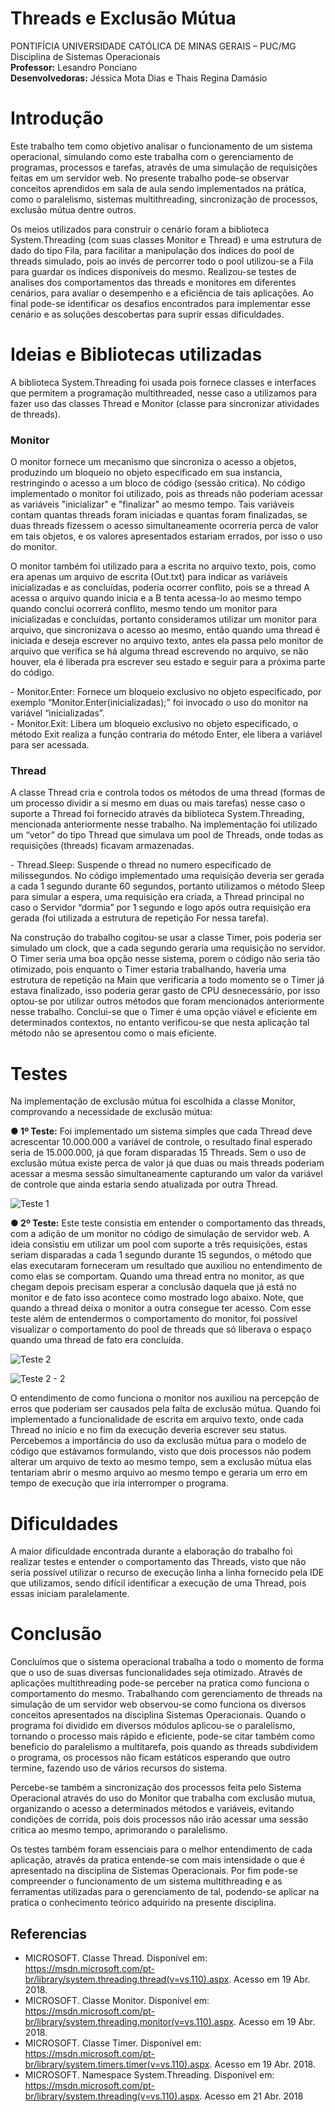 # Threads e Exclusão Mútua
PONTIFÍCIA UNIVERSIDADE CATÓLICA DE MINAS GERAIS – PUC/MG<br>
Disciplina de Sistemas Operacionais<br>
<b>Professor:</b> Lesandro Ponciano<br>
<b>Desenvolvedoras:</b> Jéssica Mota Dias e Thais Regina Damásio

# Introdução
<p>Este trabalho tem como objetivo analisar o funcionamento de um sistema operacional, simulando como este trabalha com o gerenciamento de programas, processos e tarefas, através de uma simulação de requisições feitas em um servidor web. No presente trabalho pode-se observar conceitos aprendidos em sala de aula sendo implementados na prática, como o paralelismo, sistemas multithreading, sincronização de processos, exclusão mútua dentre outros.</p>
<p>Os meios utilizados para construir o cenário foram a biblioteca System.Threading (com suas classes Monitor e Thread) e uma estrutura de dado do tipo Fila, para facilitar a manipulação dos índices do pool de threads simulado, pois ao invés de percorrer todo o pool utilizou-se a Fila para guardar os índices disponíveis do mesmo. Realizou-se testes de analises dos comportamentos das threads e monitores em diferentes cenários, para avaliar o desempenho e a eficiência de tais aplicações. Ao final pode-se identificar os desafios encontrados para implementar esse cenário e as soluções descobertas para suprir essas dificuldades.</p>

# Ideias e Bibliotecas utilizadas
<p>A biblioteca System.Threading foi usada pois fornece classes e interfaces que permitem a programação multithreaded, nesse caso a utilizamos para fazer uso das classes Thread e Monitor (classe para sincronizar atividades de threads).</p>

###  Monitor
<p>O  monitor fornece um mecanismo que sincroniza o acesso a objetos, produzindo um bloqueio no objeto especificado em sua instancia, restringindo o acesso a um bloco de código (sessão critica). No código implementado o monitor foi utilizado, pois as threads não poderiam acessar as variáveis "inicializar" e "finalizar" ao mesmo tempo. Tais variáveis contam quantas threads foram iniciadas e quantas foram finalizadas, se duas threads fizessem o acesso simultaneamente ocorreria perca de valor em tais objetos, e os valores apresentados estariam errados, por isso o uso do monitor.</p>
<p>O monitor também foi utilizado para a escrita no arquivo texto, pois, como era apenas um arquivo de escrita (Out.txt) para indicar as variáveis inicializadas e as concluídas, poderia ocorrer conflito, pois se a thread A acessa o arquivo quando inicia e a B tenta acessa-lo ao mesmo tempo quando conclui ocorrerá conflito, mesmo tendo um monitor para inicializadas e concluídas, portanto consideramos utilizar um monitor para arquivo, que sincronizava o acesso ao mesmo, então quando uma thread é iniciada e deseja escrever no arquivo texto, antes ela passa pelo monitor de arquivo que verifica se há alguma thread escrevendo no arquivo, se não houver, ela é liberada pra escrever seu estado e seguir para a próxima parte do código.</p>
<p> -	Monitor.Enter: Fornece um bloqueio exclusivo no objeto especificado, por exemplo “Monitor.Enter(inicializadas);”  foi invocado o uso do monitor na variável “inicializadas”.<br>
    -	Monitor.Exit: Libera um bloqueio exclusivo no objeto especificado, o método Exit realiza a função contraria do método Enter, ele libera a variável para ser acessada.</p>
    
### Thread
<p>A classe Thread cria e controla todos os métodos de uma thread (formas de um processo dividir a si mesmo em duas ou mais tarefas) nesse caso o suporte a Thread foi fornecido através da biblioteca System.Threading, mencionada anteriormente nesse trabalho.
Na implementação foi utilizado um “vetor” do tipo Thread que simulava um pool de Threads, onde todas as requisições (threads) ficavam armazenadas.</p>
<p>- Thread.Sleep: Suspende o thread no numero especificado de milissegundos. No código implementado uma requisição deveria ser gerada a cada 1 segundo durante 60 segundos, portanto utilizamos o método Sleep para simular a espera, uma requisição era criada, a Thread principal no caso o Servidor “dormia” por 1 segundo e logo após outra requisição era gerada (foi utilizada a estrutura de repetição For nessa tarefa).</p>
<p>Na construção do trabalho cogitou-se usar a classe Timer, pois poderia ser simulado um clock, que a cada segundo geraria uma requisição no servidor. O Timer seria uma boa opção nesse sistema, porem o código não seria tão otimizado, pois enquanto o Timer estaria trabalhando, haveria uma estrutura de repetição na Main que verificaria a todo momento se o Timer já estava finalizado, isso poderia gerar gasto de CPU desnecessário, por isso optou-se por utilizar outros métodos que foram mencionados anteriormente nesse trabalho. Conclui-se que o Timer é uma opção viável e eficiente em determinados contextos, no entanto verificou-se que nesta aplicação tal método não se apresentou como o mais eficiente.</p>

# Testes
<p> Na implementação de exclusão mútua foi escolhida a classe Monitor, comprovando a necessidade de exclusão mútua: </p>
<p><b>●	1º Teste:</b> Foi implementado um sistema simples que cada Thread deve acrescentar 10.000.000 a variável de controle, o resultado final esperado seria de 15.000.000, já que foram disparadas 15 Threads. Sem o uso de exclusão mútua existe perca de valor já que duas ou mais threads poderiam acessar a mesma sessão simultaneamente capturando um valor da variável de controle que ainda estaria sendo atualizada por outra Thread. </p>

![Teste 1](https://uploaddeimagens.com.br/images/001/396/749/full/teste_1.png?1525115621)

<p><b>●	2º Teste:</b> Este teste consistia em entender o comportamento das threads, com a adição de um monitor no código de simulação de servidor web. A ideia consistiu em utilizar um pool com suporte a três requisições, estas seriam disparadas a cada 1 segundo durante 15 segundos, o método que elas executaram forneceram um resultado que auxiliou no entendimento de como elas se comportam. Quando uma thread entra no monitor, as que chegam depois precisam esperar a conclusão daquela que já está no monitor e de fato isso acontece como mostrado logo abaixo. Note, que quando a thread deixa o monitor a outra consegue ter acesso. Com esse teste além de entendermos o comportamento do monitor, foi possível visualizar o comportamento do pool de threads que só liberava o espaço quando uma thread de fato era concluída. </p>

![Teste 2](https://uploaddeimagens.com.br/images/001/396/761/full/teste_2_%281%29.png?1525115849)

![Teste 2 - 2](https://uploaddeimagens.com.br/images/001/396/763/full/teste_2_%282%29.png?1525115959)

<p>O entendimento de como funciona o monitor nos auxiliou na percepção de erros que poderiam ser causados pela falta de exclusão mútua. Quando foi implementado a funcionalidade de escrita em arquivo texto, onde cada Thread no início e no fim da execução deveria escrever seu status. Percebemos a importância do uso da exclusão mútua para o modelo de código que estávamos formulando, visto que dois processos não podem alterar um arquivo de texto ao mesmo tempo, sem a exclusão mútua elas tentariam abrir o mesmo arquivo ao mesmo tempo e geraria um erro em tempo de execução que iria interromper o programa.</p>

# Dificuldades
<p>A maior dificuldade encontrada durante a elaboração do trabalho foi realizar testes e entender o comportamento das Threads, visto que não seria possível utilizar o recurso de execução linha a linha fornecido pela IDE que utilizamos, sendo difícil identificar a execução de uma Thread, pois essas iniciam paralelamente.</p>

# Conclusão
<p>Concluímos que o sistema operacional trabalha a todo o momento de forma que o uso de suas diversas funcionalidades seja otimizado. Através de aplicações multithreading pode-se perceber na pratica como funciona o comportamento do mesmo. Trabalhando com gerenciamento de threads na simulação de um servidor web observou-se como funciona os diversos conceitos apresentados na disciplina Sistemas Operacionais. Quando o programa foi dividido em diversos módulos aplicou-se o paralelismo, tornando o processo mais rápido e eficiente, pode-se citar também como beneficio do paralelismo a multitarefa, pois quando as threads subdividem o programa, os processos não ficam estáticos esperando que outro termine, fazendo uso de vários recursos do sistema. </p>
<p>Percebe-se também a sincronização dos processos feita pelo Sistema Operacional através do uso do Monitor que trabalha com exclusão mutua, organizando o acesso a determinados métodos e variáveis, evitando condições de corrida, pois dois processos não irão acessar uma sessão critica ao mesmo tempo, aprimorando o paralelismo.</p>
<p>Os testes também foram essenciais para o melhor entendimento de cada aplicação, através da pratica entende-se com mais intensidade o que é apresentado na disciplina de Sistemas Operacionais. Por fim pode-se compreender o funcionamento de um sistema multithreading e as ferramentas utilizadas para o gerenciamento de tal, podendo-se aplicar na pratica o conhecimento teórico adquirido na presente disciplina.</p>


## Referencias
- MICROSOFT. Classe Thread. Disponível em: 
<https://msdn.microsoft.com/pt-br/library/system.threading.thread(v=vs.110).aspx>. Acesso em 19 Abr. 2018.
- MICROSOFT. Classe Monitor. Disponível em: 
<https://msdn.microsoft.com/pt-br/library/system.threading.monitor(v=vs.110).aspx>. Acesso em 19 Abr. 2018.
- MICROSOFT. Classe Timer. Disponível em: 
<https://msdn.microsoft.com/pt-br/library/system.timers.timer(v=vs.110).aspx>. Acesso em 19 Abr. 2018.
- MICROSOFT. Namespace System.Threading. Disponível em: 
<https://msdn.microsoft.com/pt-br/library/system.threading(v=vs.110).aspx>. Acesso em 21 Abr. 2018
